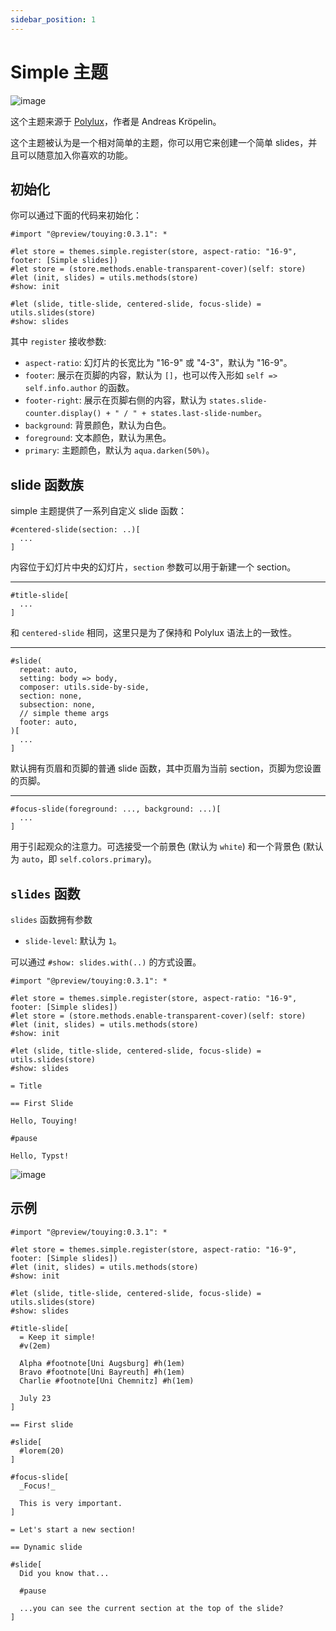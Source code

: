 ```yaml
---
sidebar_position: 1
---
```


# Simple 主题

![image](https://github.com/touying-typ/touying/assets/34951714/83d5295e-f961-4ffd-bc56-a7049848d408)

这个主题来源于 [Polylux](https://polylux.dev/book/themes/gallery/simple.html)，作者是 Andreas Kröpelin。

这个主题被认为是一个相对简单的主题，你可以用它来创建一个简单 slides，并且可以随意加入你喜欢的功能。


## 初始化

你可以通过下面的代码来初始化：

```typst
#import "@preview/touying:0.3.1": *

#let store = themes.simple.register(store, aspect-ratio: "16-9", footer: [Simple slides])
#let store = (store.methods.enable-transparent-cover)(self: store)
#let (init, slides) = utils.methods(store)
#show: init

#let (slide, title-slide, centered-slide, focus-slide) = utils.slides(store)
#show: slides
```

其中 `register` 接收参数:

- `aspect-ratio`: 幻灯片的长宽比为 "16-9" 或 "4-3"，默认为 "16-9"。
- `footer`: 展示在页脚的内容，默认为 `[]`，也可以传入形如 `self => self.info.author` 的函数。
- `footer-right`: 展示在页脚右侧的内容，默认为 `states.slide-counter.display() + " / " + states.last-slide-number`。
- `background`: 背景颜色，默认为白色。
- `foreground`: 文本颜色，默认为黑色。
- `primary`: 主题颜色，默认为 `aqua.darken(50%)`。


## slide 函数族

simple 主题提供了一系列自定义 slide 函数：

```typst
#centered-slide(section: ..)[
  ...
]
```
内容位于幻灯片中央的幻灯片，`section` 参数可以用于新建一个 section。

---

```typst
#title-slide[
  ...
]
```

和 `centered-slide` 相同，这里只是为了保持和 Polylux 语法上的一致性。

---

```typst
#slide(
  repeat: auto,
  setting: body => body,
  composer: utils.side-by-side,
  section: none,
  subsection: none,
  // simple theme args
  footer: auto,
)[
  ...
]
```
默认拥有页眉和页脚的普通 slide 函数，其中页眉为当前 section，页脚为您设置的页脚。

---

```typst
#focus-slide(foreground: ..., background: ...)[
  ...
]
```
用于引起观众的注意力。可选接受一个前景色 (默认为 `white`) 和一个背景色 (默认为 `auto`，即 `self.colors.primary`)。


## `slides` 函数

`slides` 函数拥有参数

- `slide-level`: 默认为 `1`。

可以通过 `#show: slides.with(..)` 的方式设置。

```typst
#import "@preview/touying:0.3.1": *

#let store = themes.simple.register(store, aspect-ratio: "16-9", footer: [Simple slides])
#let store = (store.methods.enable-transparent-cover)(self: store)
#let (init, slides) = utils.methods(store)
#show: init

#let (slide, title-slide, centered-slide, focus-slide) = utils.slides(store)
#show: slides

= Title

== First Slide

Hello, Touying!

#pause

Hello, Typst!
```

![image](https://github.com/touying-typ/touying/assets/34951714/2c599bd1-6250-497f-a65b-f19ae02a16cb)


## 示例

```typst
#import "@preview/touying:0.3.1": *

#let store = themes.simple.register(store, aspect-ratio: "16-9", footer: [Simple slides])
#let (init, slides) = utils.methods(store)
#show: init

#let (slide, title-slide, centered-slide, focus-slide) = utils.slides(store)
#show: slides

#title-slide[
  = Keep it simple!
  #v(2em)

  Alpha #footnote[Uni Augsburg] #h(1em)
  Bravo #footnote[Uni Bayreuth] #h(1em)
  Charlie #footnote[Uni Chemnitz] #h(1em)

  July 23
]

== First slide

#slide[
  #lorem(20)
]

#focus-slide[
  _Focus!_

  This is very important.
]

= Let's start a new section!

== Dynamic slide

#slide[
  Did you know that...

  #pause

  ...you can see the current section at the top of the slide?
]
```

